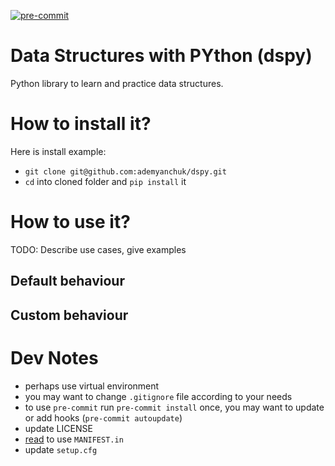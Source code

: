 [![pre-commit](https://img.shields.io/badge/pre--commit-enabled-brightgreen?logo=pre-commit&logoColor=white)](https://github.com/pre-commit/pre-commit)

# Data Structures with PYthon (dspy)
Python library to learn and practice data structures.

# How to install it?
Here is install example:
- `git clone git@github.com:ademyanchuk/dspy.git`
- `cd` into cloned folder and `pip install` it

# How to use it?
TODO: Describe use cases, give examples

## Default behaviour

## Custom behaviour

# Dev Notes
- perhaps use virtual environment
- you may want to change `.gitignore` file according to your needs
- to use `pre-commit` run `pre-commit install` once, you may want to update or add hooks (`pre-commit autoupdate`)
- update LICENSE
- [read](https://packaging.python.org/guides/using-manifest-in/) to use `MANIFEST.in`
- update `setup.cfg`
